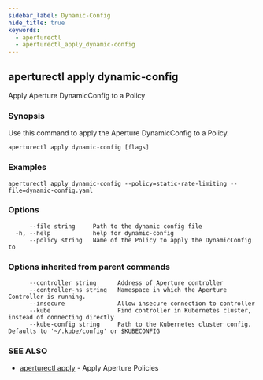 ```yaml
---
sidebar_label: Dynamic-Config
hide_title: true
keywords:
  - aperturectl
  - aperturectl_apply_dynamic-config
---
```


## aperturectl apply dynamic-config

Apply Aperture DynamicConfig to a Policy

### Synopsis

Use this command to apply the Aperture DynamicConfig to a Policy.

```
aperturectl apply dynamic-config [flags]
```

### Examples

```
aperturectl apply dynamic-config --policy=static-rate-limiting --file=dynamic-config.yaml
```

### Options

```
      --file string     Path to the dynamic config file
  -h, --help            help for dynamic-config
      --policy string   Name of the Policy to apply the DynamicConfig to
```

### Options inherited from parent commands

```
      --controller string      Address of Aperture controller
      --controller-ns string   Namespace in which the Aperture Controller is running.
      --insecure               Allow insecure connection to controller
      --kube                   Find controller in Kubernetes cluster, instead of connecting directly
      --kube-config string     Path to the Kubernetes cluster config. Defaults to '~/.kube/config' or $KUBECONFIG
```

### SEE ALSO

- [aperturectl apply](/reference/aperturectl/apply/apply.md) - Apply Aperture Policies
